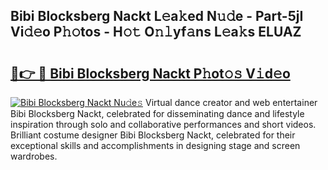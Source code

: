 ## Bibi Blocksberg Nackt L𝚎a𝚔ed N𝚞𝚍e - Part-5jI Vi𝚍𝚎o P𝚑𝚘tos - H𝚘𝚝 O𝚗𝚕yf𝚊ns L𝚎a𝚔s ELUAZ

# <h2><a href="http://kf6ibs.oniu.top/?m=Bibi+Blocksberg+Nackt">🔗👉 🔴 Bibi Blocksberg Nackt P𝚑ot𝚘𝚜 V𝚒d𝚎o</a></h2>

[![Bibi Blocksberg Nackt Nu𝚍e𝚜](https://i.imgur.com/0qMVB7G.gif)](http://kf6ibs.oniu.top/?m=Bibi+Blocksberg+Nackt)
Virtual dance creator and web entertainer Bibi Blocksberg Nackt, celebrated for disseminating dance and lifestyle inspiration through solo and collaborative performances and short videos. Brilliant costume designer Bibi Blocksberg Nackt, celebrated for their exceptional skills and accomplishments in designing stage and screen wardrobes.  
